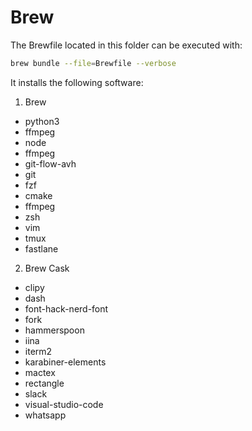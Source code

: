 # Brew
The Brewfile located in this folder can be executed with:
```zsh
brew bundle --file=Brewfile --verbose
```

It installs the following software:

1. Brew
- python3
- ffmpeg
- node
- ffmpeg
- git-flow-avh
- git
- fzf
- cmake
- ffmpeg
- zsh
- vim
- tmux
- fastlane
2. Brew Cask
- clipy
- dash
- font-hack-nerd-font
- fork
- hammerspoon
- iina
- iterm2
- karabiner-elements
- mactex
- rectangle
- slack
- visual-studio-code
- whatsapp

